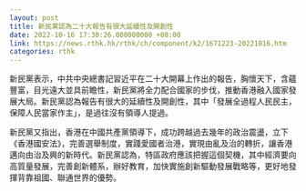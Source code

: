 ```yaml
---
layout: post
title: 新民黨認為二十大報告有很大延續性及開創性
date: 2022-10-16 17:30:26.000000000 +08:00
link: https://news.rthk.hk/rthk/ch/component/k2/1671223-20221016.htm
categories: rthk
---
```


新民黨表示，中共中央總書記習近平在二十大開幕上作出的報告，胸懷天下，含蘊豐富，目光遠大並具前瞻性，新民黨將全力配合國家的步伐，推動香港融入國家發展大局。新民黨認為報告有很大的延續性及開創性，其中「發展全過程人民民主，保障人民當家作主」，是過往沒有領導人提過。

新民黨又指出，香港在中國共產黨領導下，成功跨越過去幾年的政治震盪，立下《香港國安法》，完善選舉制度，實踐愛國者治港，實現由亂及治的轉折，讓香港邁向由治及興的新時代。新民黨認為，特區政府應該把握這個契機，其中經濟要向高質量發展，完善創新體系，辦好教育，加快實施創新驅動發展戰略等，更好地發揮背靠祖國、聯通世界的優勢。
